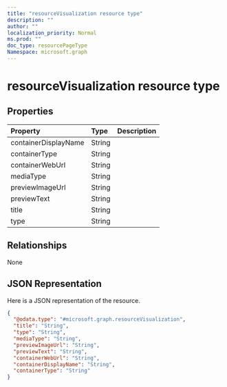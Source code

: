 ```yaml
---
title: "resourceVisualization resource type"
description: ""
author: ""
localization_priority: Normal
ms.prod: ""
doc_type: resourcePageType
Namespace: microsoft.graph
---
```



# resourceVisualization resource type



## Properties
|Property|Type|Description|
|:---|:---|:---|
|containerDisplayName|String||
|containerType|String||
|containerWebUrl|String||
|mediaType|String||
|previewImageUrl|String||
|previewText|String||
|title|String||
|type|String||

## Relationships
None

## JSON Representation
Here is a JSON representation of the resource.
<!-- {
  "blockType": "resource",
  "@odata.type": "microsoft.graph.resourceVisualization"
}
-->
``` json
{
  "@odata.type": "#microsoft.graph.resourceVisualization",
  "title": "String",
  "type": "String",
  "mediaType": "String",
  "previewImageUrl": "String",
  "previewText": "String",
  "containerWebUrl": "String",
  "containerDisplayName": "String",
  "containerType": "String"
}
```

